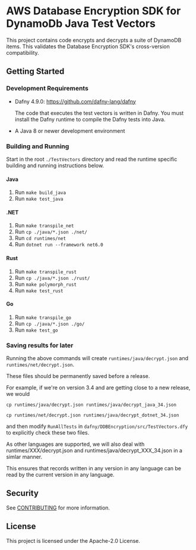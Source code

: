 # AWS Database Encryption SDK for DynamoDb Java Test Vectors

This project contains code encrypts and decrypts a suite of DynamoDB items.
This validates the Database Encryption SDK's cross-version compatibility.

## Getting Started

### Development Requirements

- Dafny 4.9.0: https://github.com/dafny-lang/dafny

  The code that executes the test vectors is written in Dafny.
  You must install the Dafny runtime to compile the Dafny tests into Java.

- A Java 8 or newer development environment

### Building and Running

Start in the root `./TestVectors` directory and read the runtime specific building and running instructions below.

#### Java

1. Run `make build_java`
2. Run `make test_java`

#### .NET

1. Run `make transpile_net`
2. Run `cp ./java/*.json ./net/`
3. Run `cd runtimes/net`
3. Run `dotnet run --framework net6.0`

#### Rust

1. Run `make transpile_rust`
2. Run `cp ./java/*.json ./rust/`
3. Run `make polymorph_rust`
4. Run `make test_rust`

#### Go

1. Run `make transpile_go`
2. Run `cp ./java/*.json ./go/`
3. Run `make test_go`

### Saving results for later

Running the above commands will create `runtimes/java/decrypt.json` and `runtimes/net/decrypt.json`.

These files should be permanently saved before a release.

For example, if we're on version 3.4 and are getting close to a new release, we would

`cp runtimes/java/decrypt.json runtimes/java/decrypt_java_34.json`

`cp runtimes/net/decrypt.json runtimes/java/decrypt_dotnet_34.json`

and then modify `RunAllTests` in `dafny/DDBEncryption/src/TestVectors.dfy` to explicitly check these two files.

As other languages are supported, we will also deal with runtimes/XXX/decrypt.json and runtimes/java/decrypt_XXX_34.json
in a simlar manner.

This ensures that records written in any version in any language can be read by the current version in any language.

## Security

See [CONTRIBUTING](CONTRIBUTING.md#security-issue-notifications) for more information.

## License

This project is licensed under the Apache-2.0 License.
